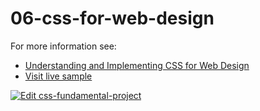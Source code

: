 # 06-css-for-web-design

For more information see:
- [Understanding and Implementing CSS for Web Design](https://plentistack.com/understanding-and-implementing-css-for-web-design/?utm_source=github&utm_medium=website&utm_campaign=blog-post)
- [Visit live sample](https://06-css-for-web-design.vercel.app/)

[![Edit css-fundamental-project](https://codesandbox.io/static/img/play-codesandbox.svg)](https://codesandbox.io/s/github/plentistack/css-fundamental/tree/06-css-for-web-design/?fontsize=14&hidenavigation=1&theme=dark)
